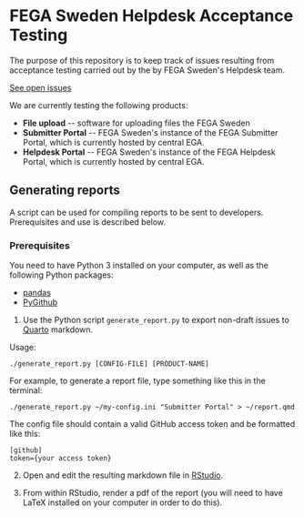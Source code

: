 # FEGA Sweden Helpdesk Acceptance Testing

The purpose of this repository is to keep track of issues resulting from acceptance testing carried out by the by FEGA Sweden's Helpdesk team.

[See open issues](https://github.com/NBISweden/fega-sweden-helpdesk-acceptance-testing/issues)

We are currently testing the following products:

* **File upload** -- software for uploading files the FEGA Sweden
* **Submitter Portal** -- FEGA Sweden's instance of the FEGA Submitter Portal, which is currently hosted by central EGA.
* **Helpdesk Portal** -- FEGA Sweden's instance of the FEGA Helpdesk Portal, which is currently hosted by central EGA.

## Generating reports

A script can be used for compiling reports to be sent to developers. Prerequisites and use is described below.

### Prerequisites

You need to have Python 3 installed on your computer, as well as the following Python packages:

* [pandas](https://pandas.pydata.org)
* [PyGithub](https://pygithub.readthedocs.io/en/latest/index.html)

1. Use the Python script `generate_report.py` to export non-draft issues to [Quarto](https://quarto.org) markdown.

Usage:

```
./generate_report.py [CONFIG-FILE] [PRODUCT-NAME]
```

For example, to generate a report file, type something like this in the terminal:

```
./generate_report.py ~/my-config.ini "Submitter Portal" > ~/report.qmd
```

The config file should contain a valid GitHub access token and be formatted like this:

```
[github]
token={your access token}
```

2. Open and edit the resulting markdown file in [RStudio](https://posit.co/products/open-source/rstudio/).

3. From within RStudio, render a pdf of the report (you will need to have LaTeX installed on your computer in order to do this).

